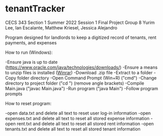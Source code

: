 # tenantTracker
CECS 343 Section 1 Summer 2022 Session 1 Final Project
Group 8
Yurim Lee, Ian Escalante, Matthew Kriesel, Jessica Alejandro

Program designed for landlords to keep a digitized record of tenants, rent payments, and expenses

How to run (Windows):

-Ensure java is up to date (https://www.oracle.com/java/technologies/downloads/)
-Ensure a means to unzip files is installed ([Winrar](https://www.win-rar.com/download.html?&L=0))
-Download .zip file
-Extract to a folder
-Copy folder directory
-Open Command Prompt (Win+R) ("cmd")
-Change directory to project folder ("cd <copied file directory>") (remove angle brackets)
-Compile Main.java ("javac Main.java")
-Run program ("java Main")
-Follow program prompts
  
 How to reset program:
  
  -open data.txt and delete all text to reset user log-in information
  -open expenses.txt and delete all text to reset all stored expense information
  -open rent.txt and delete all text to reset all stored rent information
  -open tenants.txt and delete all text to reset all stored tenant information
